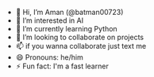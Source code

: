 - 👋 Hi, I’m Aman (@batman00723) 
- 👀 I’m interested in AI 
- 🌱 I’m currently learning Python
- 💞️ I’m looking to collaborate on projects 
- 📫 if you wanna collaborate just text me
- 😄 Pronouns: he/him
- ⚡ Fun fact: I'm a fast learner 

 

